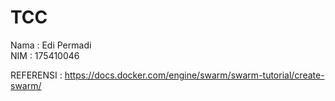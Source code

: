 # TCC
Nama : Edi Permadi  
NIM  : 175410046 

REFERENSI :
https://docs.docker.com/engine/swarm/swarm-tutorial/create-swarm/